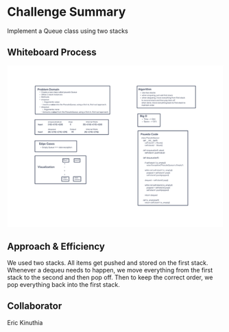 # Challenge Summary
<!-- Description of the challenge -->
Implement a Queue class using two stacks


## Whiteboard Process
<!-- Embedded whiteboard image -->
![whiteboard Image](./stack_queue_pseudo.png)
## Approach & Efficiency
<!-- What approach did you take? Why? What is the Big O space/time for this approach? -->
We used two stacks. All items get pushed and stored on the first stack. Whenever a dequeu needs to happen, we move everything from the first stack to the second and then pop off. Then to keep the correct order, we pop everything back into the first stack.
## Collaborator
<!-- Show how to run your code, and examples of it in action -->
Eric Kinuthia
